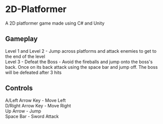 # 2D-Platformer
A 2D platformer game made using C# and Unity

## Gameplay
Level 1 and Level 2 - Jump across platforms and attack enemies to get to the end of the level<br/>
Level 3 - Defeat the Boss - Avoid the fireballs and jump onto the boss's back. Once on its back attack using the space bar and jump off. The boss will be defeated after 3 hits

## Controls
A/Left Arrow Key - Move Left<br/>
D/Right Arrow Key - Move Right<br/>
Up Arrow - Jump<br/>
Space Bar - Sword Attack
